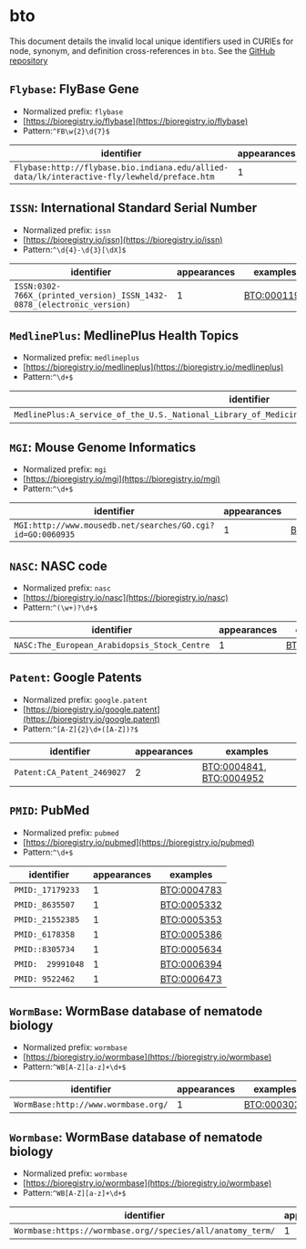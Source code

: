 # bto

This document details the invalid local unique identifiers used in CURIEs
for node, synonym, and definition cross-references in `bto`. See the [GitHub repository](https://github.com/BRENDA-Enzymes/BTO)


## `Flybase`: FlyBase Gene

- Normalized prefix: `flybase`
- [https://bioregistry.io/flybase](https://bioregistry.io/flybase)
- Pattern:`^FB\w{2}\d{7}$`

| identifier                                                                                  |   appearances | examples                                          |
|---------------------------------------------------------------------------------------------|---------------|---------------------------------------------------|
| `Flybase:http://flybase.bio.indiana.edu/allied-data/lk/interactive-fly/lewheld/preface.htm` |             1 | [BTO:0001464](https://bioregistry.io/BTO:0001464) |

## `ISSN`: International Standard Serial Number

- Normalized prefix: `issn`
- [https://bioregistry.io/issn](https://bioregistry.io/issn)
- Pattern:`^\d{4}-\d{3}[\dX]$`

| identifier                                                             |   appearances | examples                                          |
|------------------------------------------------------------------------|---------------|---------------------------------------------------|
| `ISSN:0302-766X_(printed_version)_ISSN_1432-0878_(electronic_version)` |             1 | [BTO:0001198](https://bioregistry.io/BTO:0001198) |

## `MedlinePlus`: MedlinePlus Health Topics

- Normalized prefix: `medlineplus`
- [https://bioregistry.io/medlineplus](https://bioregistry.io/medlineplus)
- Pattern:`^\d+$`

| identifier                                                                                              |   appearances | examples                                          |
|---------------------------------------------------------------------------------------------------------|---------------|---------------------------------------------------|
| `MedlinePlus:A_service_of_the_U.S._National_Library_of_Medicine_From_the_National_Institutes_of_Health` |             1 | [BTO:0005035](https://bioregistry.io/BTO:0005035) |

## `MGI`: Mouse Genome Informatics

- Normalized prefix: `mgi`
- [https://bioregistry.io/mgi](https://bioregistry.io/mgi)
- Pattern:`^\d+$`

| identifier                                                 |   appearances | examples                                          |
|------------------------------------------------------------|---------------|---------------------------------------------------|
| `MGI:http://www.mousedb.net/searches/GO.cgi?id=GO:0060935` |             1 | [BTO:0003093](https://bioregistry.io/BTO:0003093) |

## `NASC`: NASC code

- Normalized prefix: `nasc`
- [https://bioregistry.io/nasc](https://bioregistry.io/nasc)
- Pattern:`^(\w+)?\d+$`

| identifier                                   |   appearances | examples                                          |
|----------------------------------------------|---------------|---------------------------------------------------|
| `NASC:The_European_Arabidopsis_Stock_Centre` |             1 | [BTO:0003086](https://bioregistry.io/BTO:0003086) |

## `Patent`: Google Patents

- Normalized prefix: `google.patent`
- [https://bioregistry.io/google.patent](https://bioregistry.io/google.patent)
- Pattern:`^[A-Z]{2}\d+([A-Z])?$`

| identifier                 |   appearances | examples                                                                                             |
|----------------------------|---------------|------------------------------------------------------------------------------------------------------|
| `Patent:CA_Patent_2469027` |             2 | [BTO:0004841](https://bioregistry.io/BTO:0004841), [BTO:0004952](https://bioregistry.io/BTO:0004952) |

## `PMID`: PubMed

- Normalized prefix: `pubmed`
- [https://bioregistry.io/pubmed](https://bioregistry.io/pubmed)
- Pattern:`^\d+$`

| identifier        |   appearances | examples                                          |
|-------------------|---------------|---------------------------------------------------|
| `PMID:_17179233`  |             1 | [BTO:0004783](https://bioregistry.io/BTO:0004783) |
| `PMID:_8635507`   |             1 | [BTO:0005332](https://bioregistry.io/BTO:0005332) |
| `PMID:_21552385`  |             1 | [BTO:0005353](https://bioregistry.io/BTO:0005353) |
| `PMID:_6178358`   |             1 | [BTO:0005386](https://bioregistry.io/BTO:0005386) |
| `PMID::8305734`   |             1 | [BTO:0005634](https://bioregistry.io/BTO:0005634) |
| `PMID:  29991048` |             1 | [BTO:0006394](https://bioregistry.io/BTO:0006394) |
| `PMID: 9522462`   |             1 | [BTO:0006473](https://bioregistry.io/BTO:0006473) |

## `WormBase`: WormBase database of nematode biology

- Normalized prefix: `wormbase`
- [https://bioregistry.io/wormbase](https://bioregistry.io/wormbase)
- Pattern:`^WB[A-Z][a-z]+\d+$`

| identifier                          |   appearances | examples                                          |
|-------------------------------------|---------------|---------------------------------------------------|
| `WormBase:http://www.wormbase.org/` |             1 | [BTO:0003039](https://bioregistry.io/BTO:0003039) |

## `Wormbase`: WormBase database of nematode biology

- Normalized prefix: `wormbase`
- [https://bioregistry.io/wormbase](https://bioregistry.io/wormbase)
- Pattern:`^WB[A-Z][a-z]+\d+$`

| identifier                                                 |   appearances | examples                                          |
|------------------------------------------------------------|---------------|---------------------------------------------------|
| `Wormbase:https://wormbase.org//species/all/anatomy_term/` |             1 | [BTO:0006342](https://bioregistry.io/BTO:0006342) |

